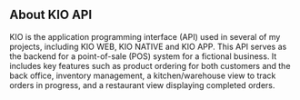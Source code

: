 ## About KIO API

KIO is the application programming interface (API) used in several of my projects, including KIO WEB, KIO NATIVE and KIO APP. This API serves as the backend for a point-of-sale (POS) system for a fictional business. It includes key features such as product ordering for both customers and the back office, inventory management, a kitchen/warehouse view to track orders in progress, and a restaurant view displaying completed orders.